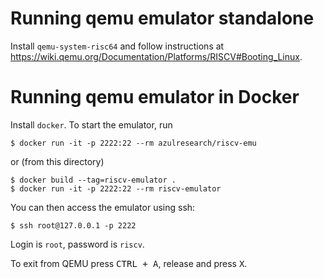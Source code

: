 # Running qemu emulator standalone

Install `qemu-system-risc64` and follow instructions at https://wiki.qemu.org/Documentation/Platforms/RISCV#Booting_Linux.

# Running qemu emulator in Docker

Install `docker`. To start the emulator, run 
 
    $ docker run -it -p 2222:22 --rm azulresearch/riscv-emu

or (from this directory)

    $ docker build --tag=riscv-emulator .
    $ docker run -it -p 2222:22 --rm riscv-emulator

You can then access the emulator using ssh:

    $ ssh root@127.0.0.1 -p 2222

Login is `root`, password is `riscv`.

To exit from QEMU press <kbd>CTRL + A</kbd>, release and press <kbd>X</kbd>.

